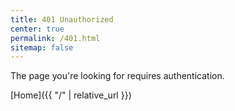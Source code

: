 ```yaml
---
title: 401 Unauthorized
center: true
permalink: /401.html
sitemap: false
---
```


The page you're looking for requires authentication.

[Home]({{ "/" | relative_url }})
